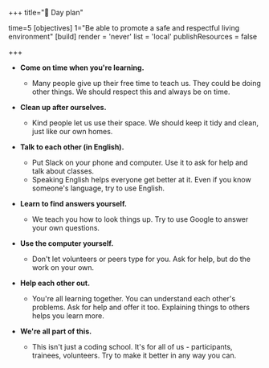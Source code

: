 +++
title="📅 Day plan"

time=5
[objectives]
    1="Be able to promote a safe and respectful living environment"
[build]
  render = 'never'
  list = 'local'
  publishResources = false

+++

* **Come on time when you're learning.**
   * Many people give up their free time to teach us. They could be doing other things. We should respect this and always be on time.

* **Clean up after ourselves.**
   * Kind people let us use their space. We should keep it tidy and clean, just like our own homes.

* **Talk to each other (in English).**
   * Put Slack on your phone and computer. Use it to ask for help and talk about classes.
   * Speaking English helps everyone get better at it. Even if you know someone's language, try to use English.

* **Learn to find answers yourself.**
   * We teach you how to look things up. Try to use Google to answer your own questions.

* **Use the computer yourself.**
   * Don't let volunteers or peers type for you. Ask for help, but do the work on your own.

* **Help each other out.**
   * You're all learning together. You can understand each other's problems. Ask for help and offer it too. Explaining things to others helps you learn more.
    
* **We're all part of this.**
   * This isn't just a coding school. It's for all of us - participants, trainees, volunteers. Try to make it better in any way you can.
